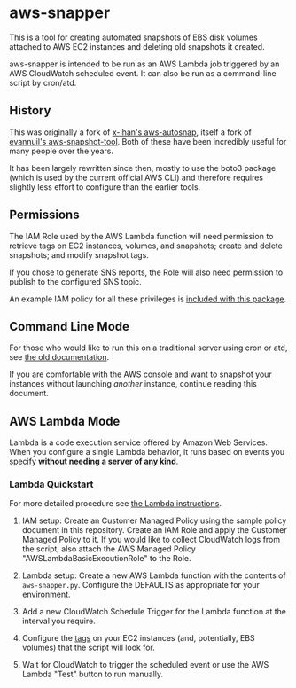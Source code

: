 # aws-snapper

This is a tool for creating automated snapshots of EBS disk volumes
attached to AWS EC2 instances and deleting old snapshots it created.

aws-snapper is intended to be run as an AWS Lambda job triggered by
an AWS CloudWatch scheduled event. It can also be run as a
command-line script by cron/atd.

## History

This was originally a fork of [x-lhan's aws-autosnap](https://github.com/x-lhan/aws-autosnap), itself a
fork of [evannuil's aws-snapshot-tool](https://github.com/evannuil/aws-snapshot-tool).
Both of these have been incredibly useful for many people over the years.

It has been largely rewritten since then, mostly to use the boto3
package (which is used by the current official AWS CLI) and therefore
requires slightly less effort to configure than the earlier tools.

## Permissions

The IAM Role used by the AWS Lambda function will need permission to
retrieve tags on EC2 instances, volumes, and snapshots; create and
delete snapshots; and modify snapshot tags.

If you chose to generate SNS reports, the Role will also need
permission to publish to the configured SNS topic.

An example IAM policy for all these privileges is [included with
this package](iam.policy.json).

## Command Line Mode

For those who would like to run this on a traditional server using
cron or atd, see [the old documentation](COMMANDLINE.md).

If you are comfortable with the AWS console and want to snapshot
your instances without launching *another* instance, continue
reading this document.

## AWS Lambda Mode

Lambda is a code execution service offered by Amazon Web Services.
When you configure a single Lambda behavior, it runs based on events
you specify **without needing a server of any kind**.

### Lambda Quickstart

For more detailed procedure see [the Lambda instructions](LAMBDA.md).

1. IAM setup: Create an Customer Managed Policy using the sample
policy document in this repository. Create an IAM Role and apply
the Customer Managed Policy to it. If you would like to collect
CloudWatch logs from the script, also attach the AWS Managed Policy
"AWSLambdaBasicExecutionRole" to the Role.

2. Lambda setup: Create a new AWS Lambda function with the contents
of `aws-snapper.py`. Configure the DEFAULTS as appropriate for your
environment.

3. Add a new CloudWatch Schedule Trigger for the Lambda function
at the interval you require.

4. Configure the [tags](TAGS.md) on your EC2 instances (and,
potentially, EBS volumes) that the script will look for.

5. Wait for CloudWatch to trigger the scheduled event or use the
AWS Lambda "Test" button to run manually.
